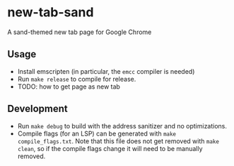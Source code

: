# new-tab-sand

A sand-themed new tab page for Google Chrome

## Usage

- Install emscripten (in particular, the `emcc` compiler is needed)
- Run `make release` to compile for release. 
- TODO: how to get page as new tab

## Development
- Run `make debug` to build with the address sanitizer and no optimizations.
- Compile flags (for an LSP) can be generated with `make compile_flags.txt`. Note that this file does not get removed with `make clean`, so if the compile flags change it will need to be manually removed.

